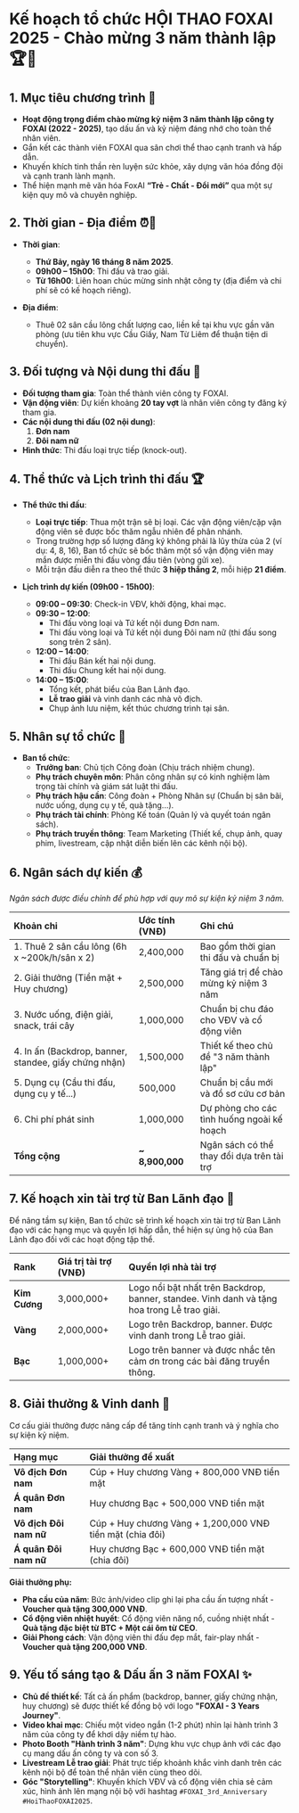 # **Kế hoạch tổ chức HỘI THAO FOXAI 2025 - Chào mừng 3 năm thành lập** 🏆🎉

## 1. Mục tiêu chương trình 🎯

- **Hoạt động trọng điểm chào mừng kỷ niệm 3 năm thành lập công ty FOXAI (2022 - 2025)**, tạo dấu ấn và kỷ niệm đáng nhớ cho toàn thể nhân viên.
- Gắn kết các thành viên FOXAI qua sân chơi thể thao cạnh tranh và hấp dẫn.
- Khuyến khích tinh thần rèn luyện sức khỏe, xây dựng văn hóa đồng đội và cạnh tranh lành mạnh.
- Thể hiện mạnh mẽ văn hóa FoxAI **“Trẻ - Chất - Đổi mới”** qua một sự kiện quy mô và chuyên nghiệp.

## 2. Thời gian - Địa điểm ⏰📍

- **Thời gian**:
    - **Thứ Bảy, ngày 16 tháng 8 năm 2025**.
    - **09h00 – 15h00**: Thi đấu và trao giải.
    - **Từ 16h00**: Liên hoan chúc mừng sinh nhật công ty (địa điểm và chi phí sẽ có kế hoạch riêng).

- **Địa điểm**:
    - Thuê 02 sân cầu lông chất lượng cao, liền kề tại khu vực gần văn phòng (ưu tiên khu vực Cầu Giấy, Nam Từ Liêm để thuận tiện di chuyển).

## 3. Đối tượng và Nội dung thi đấu 🏸

- **Đối tượng tham gia**: Toàn thể thành viên công ty FOXAI.
- **Vận động viên**: Dự kiến khoảng **20 tay vợt** là nhân viên công ty đăng ký tham gia.
- **Các nội dung thi đấu (02 nội dung)**:
    1.  **Đơn nam**
    2.  **Đôi nam nữ**
- **Hình thức**: Thi đấu loại trực tiếp (knock-out).

## 4. Thể thức và Lịch trình thi đấu 🏆

- **Thể thức thi đấu**:
    - **Loại trực tiếp**: Thua một trận sẽ bị loại. Các vận động viên/cặp vận động viên sẽ được bốc thăm ngẫu nhiên để phân nhánh.
    - Trong trường hợp số lượng đăng ký không phải là lũy thừa của 2 (ví dụ: 4, 8, 16), Ban tổ chức sẽ bốc thăm một số vận động viên may mắn được miễn thi đấu vòng đầu tiên (vòng gửi xe).
    - Mỗi trận đấu diễn ra theo thể thức **3 hiệp thắng 2**, mỗi hiệp **21 điểm**.

- **Lịch trình dự kiến (09h00 - 15h00)**:
    - **09:00 – 09:30**: Check-in VĐV, khởi động, khai mạc.
    - **09:30 – 12:00**:
        - Thi đấu vòng loại và Tứ kết nội dung Đơn nam.
        - Thi đấu vòng loại và Tứ kết nội dung Đôi nam nữ (thi đấu song song trên 2 sân).
    - **12:00 – 14:00**:
        - Thi đấu Bán kết hai nội dung.
        - Thi đấu Chung kết hai nội dung.
    - **14:00 – 15:00**:
        - Tổng kết, phát biểu của Ban Lãnh đạo.
        - **Lễ trao giải** và vinh danh các nhà vô địch.
        - Chụp ảnh lưu niệm, kết thúc chương trình tại sân.

## 5. Nhân sự tổ chức 👥

- **Ban tổ chức**:
    - **Trưởng ban**: Chủ tịch Công đoàn (Chịu trách nhiệm chung).
    - **Phụ trách chuyên môn**: Phân công nhân sự có kinh nghiệm làm trọng tài chính và giám sát luật thi đấu.
    - **Phụ trách hậu cần**: Công đoàn + Phòng Nhân sự (Chuẩn bị sân bãi, nước uống, dụng cụ y tế, quà tặng...).
    - **Phụ trách tài chính**: Phòng Kế toán (Quản lý và quyết toán ngân sách).
    - **Phụ trách truyền thông**: Team Marketing (Thiết kế, chụp ảnh, quay phim, livestream, cập nhật diễn biến lên các kênh nội bộ).

## 6. Ngân sách dự kiến 💰

*Ngân sách được điều chỉnh để phù hợp với quy mô sự kiện kỷ niệm 3 năm.*

| Khoản chi | Ước tính (VNĐ) | Ghi chú |
| :--- | :--- | :--- |
| 1. Thuê 2 sân cầu lông (6h x ~200k/h/sân x 2) | 2,400,000 | Bao gồm thời gian thi đấu và chuẩn bị |
| 2. Giải thưởng (Tiền mặt + Huy chương) | 2,500,000 | Tăng giá trị để chào mừng kỷ niệm 3 năm |
| 3. Nước uống, điện giải, snack, trái cây | 1,000,000 | Chuẩn bị chu đáo cho VĐV và cổ động viên |
| 4. In ấn (Backdrop, banner, standee, giấy chứng nhận) | 1,500,000 | Thiết kế theo chủ đề "3 năm thành lập" |
| 5. Dụng cụ (Cầu thi đấu, dụng cụ y tế...) | 500,000 | Chuẩn bị cầu mới và đồ sơ cứu cơ bản |
| 6. Chi phí phát sinh | 1,000,000 | Dự phòng cho các tình huống ngoài kế hoạch |
| **Tổng cộng** | **~ 8,900,000** | Ngân sách có thể thay đổi dựa trên tài trợ |

## 7. Kế hoạch xin tài trợ từ Ban Lãnh đạo 🏅

Để nâng tầm sự kiện, Ban tổ chức sẽ trình kế hoạch xin tài trợ từ Ban Lãnh đạo với các hạng mục và quyền lợi hấp dẫn, thể hiện sự ủng hộ của Ban Lãnh đạo đối với các hoạt động tập thể.

| Rank | Giá trị tài trợ (VNĐ) | Quyền lợi nhà tài trợ |
| :--- | :--- | :--- |
| **Kim Cương** | 3,000,000+ | Logo nổi bật nhất trên Backdrop, banner, standee. Vinh danh và tặng hoa trong Lễ trao giải. |
| **Vàng** | 2,000,000+ | Logo trên Backdrop, banner. Được vinh danh trong Lễ trao giải. |
| **Bạc** | 1,000,000+ | Logo trên banner và được nhắc tên cảm ơn trong các bài đăng truyền thông. |

## 8. Giải thưởng & Vinh danh 🥇

Cơ cấu giải thưởng được nâng cấp để tăng tính cạnh tranh và ý nghĩa cho sự kiện kỷ niệm.

| Hạng mục | Giải thưởng đề xuất |
| :--- | :--- |
| **Vô địch Đơn nam** | Cúp + Huy chương Vàng + 800,000 VNĐ tiền mặt |
| **Á quân Đơn nam** | Huy chương Bạc + 500,000 VNĐ tiền mặt |
| **Vô địch Đôi nam nữ** | Cúp + Huy chương Vàng + 1,200,000 VNĐ tiền mặt (chia đôi) |
| **Á quân Đôi nam nữ** | Huy chương Bạc + 600,000 VNĐ tiền mặt (chia đôi) |

**Giải thưởng phụ:**

- **Pha cầu của năm**: Bức ảnh/video clip ghi lại pha cầu ấn tượng nhất - **Voucher quà tặng 300,000 VNĐ**.
- **Cổ động viên nhiệt huyết**: Cổ động viên năng nổ, cuồng nhiệt nhất - **Quà tặng đặc biệt từ BTC + Một cái ôm từ CEO**.
- **Giải Phong cách**: Vận động viên thi đấu đẹp mắt, fair-play nhất - **Voucher quà tặng 200,000 VNĐ**.

## 9. Yếu tố sáng tạo & Dấu ấn 3 năm FOXAI ✨

- **Chủ đề thiết kế**: Tất cả ấn phẩm (backdrop, banner, giấy chứng nhận, huy chương) sẽ được thiết kế đồng bộ với logo **"FOXAI - 3 Years Journey"**.
- **Video khai mạc**: Chiếu một video ngắn (1-2 phút) nhìn lại hành trình 3 năm của công ty để khơi dậy niềm tự hào.
- **Photo Booth "Hành trình 3 năm"**: Dựng khu vực chụp ảnh với các đạo cụ mang dấu ấn công ty và con số 3.
- **Livestream Lễ trao giải**: Phát trực tiếp khoảnh khắc vinh danh trên các kênh nội bộ để toàn thể nhân viên cùng theo dõi.
- **Góc "Storytelling"**: Khuyến khích VĐV và cổ động viên chia sẻ cảm xúc, hình ảnh lên mạng nội bộ với hashtag `#FOXAI_3rd_Anniversary` `#HoiThaoFOXAI2025`.
